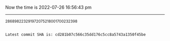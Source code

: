 Now the time is 2022-07-26 16:56:43 pm

---

<small>286898223291972075218001700232398</small>

```txt

Latest commit SHA is: cd281b07c566c35dd176c5cc8a5743a1350f45be
```
